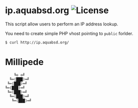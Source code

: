 # ip.aquabsd.org ![License][license-img]

This script allow users to perform an IP address lookup.

You need to create simple PHP vhost pointing to `public` forlder.

```bash
$ curl http://ip.aquabsd.org/
```

# Millipede

```
    ╚⊙ ⊙╝
  ╚═(███)═╝
 ╚═(███)═╝
╚═(███)═╝
 ╚═(███)═╝
  ╚═(███)═╝
   ╚═(███)═╝
```

[license-img]: https://img.shields.io/badge/license-ISC-blue.svg
